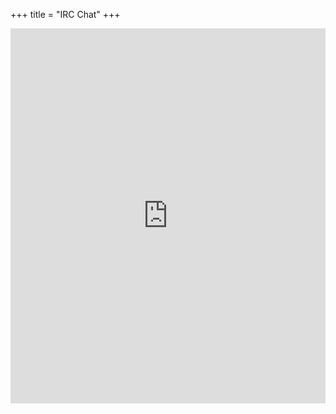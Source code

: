 +++
title = "IRC Chat"
+++

<iframe src="https://kiwiirc.com/client/irc.freenode.net/?nick=citraguest|?&amp;theme=basic#citra" style="border:0; width:100%; height:600px;"></iframe>
